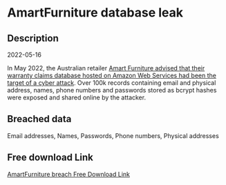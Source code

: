 # AmartFurniture database leak

## Description

2022-05-16

In May 2022, the Australian retailer <a href="https://www.ozbargain.com.au/node/701231" target="_blank" rel="noopener">Amart Furniture advised that their warranty claims database hosted on Amazon Web Services had been the target of a cyber attack</a>. Over 100k records containing email and physical address, names, phone numbers and passwords stored as bcrypt hashes were exposed and shared online by the attacker.

## Breached data

Email addresses, Names, Passwords, Phone numbers, Physical addresses

## Free download Link

[AmartFurniture breach Free Download Link](https://tinyurl.com/2b2k277t)